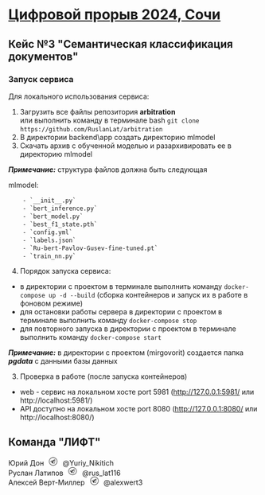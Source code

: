 # [Цифровой прорыв 2024, Сочи](https://hacks-ai.ru/events/1077372) 


## Кейс №3 "Семантическая классификация документов"


### Запуск сервиса

Для локального использования сервиса:
1. Загрузить все файлы репозитория **arbitration** \
    или выполнить команду в терминале bash ```git clone https://github.com/RuslanLat/arbitration```
2. В директории backend\app создать директорию mlmodel 
3. Скачать архив с обученной моделью и разархивировать ее в директорию mlmodel

***Примечание:*** структура файлов должна быть следующая

mlmodel:

        - `__init__.py`
        - `bert_inference.py`
        - `bert_model.py`
        - `best_f1_state.pth`
        - `config.yml`
        - `labels.json`
        - `Ru-bert-Pavlov-Gusev-fine-tuned.pt`
        - `train_nn.py`

4. Порядок запуска сервиса:
* в директории с проектом в терминале выполнить команду ```docker-compose up -d --build``` (сборка контейнеров и запуск их в работе в фоновом режиме)
* для остановки работы сервера в директории с проектом в терминале выполнить команду ```docker-compose stop```
* для повторного запуска в директории с проектом в терминале выполнить команду ```docker-compose start```

***Примечание:*** в директории с проектом (mirgovorit) создается папка ***pgdata*** с данными базы данных

3. Проверка в работе (после запуска контейнеров)
* web - сервис на локальном хосте port 5981 (http://127.0.0.1:5981/ или http://localhost:5981/)
* API доступно на локальном хосте port 8080 (http://127.0.0.1:8080/ или http://localhost:8080/)



## Команда "ЛИФТ"

Юрий Дон <img src="images/telegram_logo.png" width="30"> @Yuriy_Nikitich \
Руслан Латипов <img src="images/telegram_logo.png" width="30"> @rus_lat116 \
Алексей Верт-Миллер <img src="images/telegram_logo.png" width="30"> @alexwert3